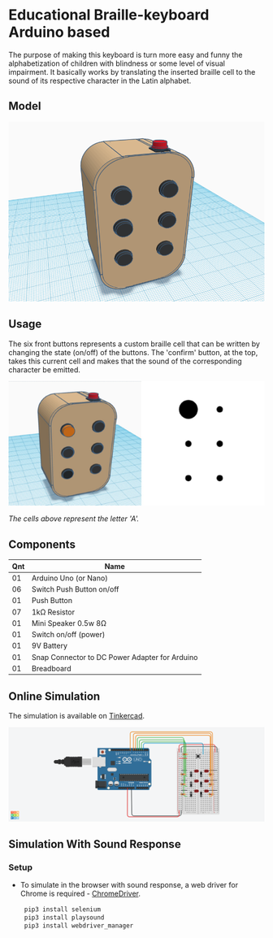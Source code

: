 # Educational Braille-keyboard Arduino based

The purpose of making this keyboard is turn more easy and funny the alphabetization of children with blindness or some level of visual impairment. 
It basically works by translating the inserted braille cell to the sound of its respective character in the Latin alphabet.

Model
------
![Model](/imgs/model.png)

Usage
------
The six front buttons represents a custom braille cell that can be written by changing the state (on/off) of the buttons. 
The 'confirm' button, at the top, takes this current cell and makes that the sound of the corresponding character be emitted.

![Usage](/imgs/example.jpg)

_The cells above represent the letter 'A'._

Components
-----------

|Qnt	|Name                                            |
|------|------------------------------------------------|	
|01	|Arduino Uno (or Nano)                           |
|06 	|Switch Push Button on/off                       |
|01 	|Push Button                                     |
|07	|1kΩ Resistor                                    |
|01	|Mini Speaker  0.5w 8Ω                           |
|01 	|Switch on/off (power)                           |
|01	|9V Battery                                      |
|01	|Snap Connector to DC Power Adapter for Arduino  |
|01 	|Breadboard                                      |

Online Simulation 
------------------
The simulation is available on [Tinkercad](https://www.tinkercad.com/things/6Vrjlavkf2A/viewel).

![Schematics](/imgs/schematics.png)


Simulation With Sound Response
---------------------
### Setup
* To simulate in the browser with sound response, a web driver for Chrome is required - [ChromeDriver](https://chromedriver.chromium.org/downloads).

       pip3 install selenium
       pip3 install playsound
       pip3 install webdriver_manager 
